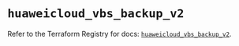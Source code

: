 # `huaweicloud_vbs_backup_v2`

Refer to the Terraform Registry for docs: [`huaweicloud_vbs_backup_v2`](https://registry.terraform.io/providers/huaweicloud/huaweicloud/1.71.1/docs/resources/vbs_backup_v2).
